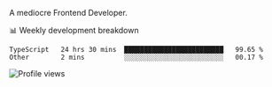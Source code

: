 A mediocre Frontend Developer.

📊 Weekly development breakdown
<!--START_SECTION:waka-->

```text
TypeScript   24 hrs 30 mins  █████████████████████████   99.65 %
Other        2 mins          ░░░░░░░░░░░░░░░░░░░░░░░░░   00.17 %
```

<!--END_SECTION:waka-->

<img src="https://gpvc.arturio.dev/iqbalfasri" alt="Profile views"/>
